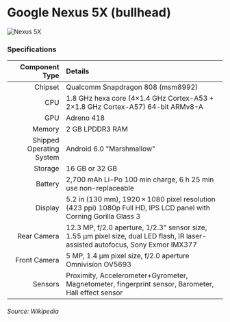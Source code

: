 # Google Nexus 5X (bullhead)

![Nexus 5X](https://upload.wikimedia.org/wikipedia/commons/thumb/4/40/Nexus_5X_%28White%29.jpg/270px-Nexus_5X_%28White%29.jpg "Nexus 5X")

### Specifications

Component Type            |       Details
-------------------------:|:-------------------------
Chipset                   | Qualcomm Snapdragon 808 (msm8992)
CPU                       | 1.8 GHz hexa core (4×1.4 GHz Cortex-A53 + 2×1.8 GHz Cortex-A57) 64-bit ARMv8-A
GPU                       | Adreno 418
Memory                    | 2 GB LPDDR3 RAM
Shipped Operating System  | Android 6.0 "Marshmallow"
Storage                   | 16 GB or 32 GB
Battery                   | 2,700 mAh Li-Po 100 min charge, 6 h 25 min use non-replaceable
Display                   | 5.2 in (130 mm), 1920 × 1080 pixel resolution (423 ppi) 1080p Full HD, IPS LCD panel with Corning Gorilla Glass 3
Rear Camera               | 12.3 MP, f/2.0 aperture, 1/2.3" sensor size, 1.55 µm pixel size, dual LED flash, IR laser-assisted autofocus, Sony Exmor IMX377
Front Camera              | 5 MP, 1.4 µm pixel size, f/2.0 aperture Omnivision OV5693
Sensors                   | 	Proximity, Accelerometer+Gyrometer, Magnetometer, fingerprint sensor, Barometer, Hall effect sensor

###### Source: Wikipedia
